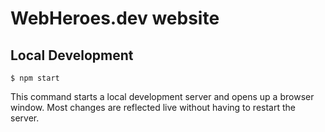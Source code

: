 # WebHeroes.dev website

## Local Development

```
$ npm start
```

This command starts a local development server and opens up a browser window. Most changes are reflected live without having to restart the server.
